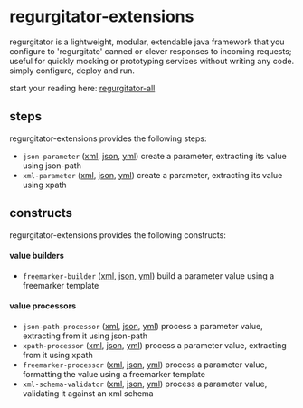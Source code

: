 # regurgitator-extensions

regurgitator is a lightweight, modular, extendable java framework that you configure to 'regurgitate' canned or clever responses to incoming requests; useful for quickly mocking or prototyping services without writing any code. simply configure, deploy and run.

start your reading here: [regurgitator-all](http://github.com/talmeym/regurgitator-all#regurgitator)

## steps

regurgitator-extensions provides the following steps:
- ``json-parameter`` ([xml](https://github.com/talmeym/regurgitator-extensions-xml#json-parameter), [json](https://github.com/talmeym/regurgitator-extensions-json#json-parameter), [yml](https://github.com/talmeym/regurgitator-extensions-yml#json-parameter)) create a parameter, extracting its value using json-path
- ``xml-parameter`` ([xml](https://github.com/talmeym/regurgitator-extensions-xml#xml-parameter), [json](https://github.com/talmeym/regurgitator-extensions-json#xml-parameter), [yml](https://github.com/talmeym/regurgitator-extensions-yml#xml-parameter)) create a parameter, extracting its value using xpath

## constructs

regurgitator-extensions provides the following constructs:
#### value builders
- ``freemarker-builder`` ([xml](https://github.com/talmeym/regurgitator-extensions-xml#freemarker-builder), [json](https://github.com/talmeym/regurgitator-extensions-json#freemarker-builder), [yml](https://github.com/talmeym/regurgitator-extensions-yml#freemarker-builder)) build a parameter value using a freemarker template

#### value processors
- ``json-path-processor`` ([xml](https://github.com/talmeym/regurgitator-extensions-xml#json-path-processor), [json](https://github.com/talmeym/regurgitator-extensions-json#json-path-processor), [yml](https://github.com/talmeym/regurgitator-extensions-yml#json-path-processor)) process a parameter value, extracting from it using json-path
- ``xpath-processor`` ([xml](https://github.com/talmeym/regurgitator-extensions-xml#xpath-processor), [json](https://github.com/talmeym/regurgitator-extensions-json#xpath-processor), [yml](https://github.com/talmeym/regurgitator-extensions-yml#xpath-processor)) process a parameter value, extracting from it using xpath
- ``freemarker-processor`` ([xml](https://github.com/talmeym/regurgitator-extensions-xml#freemarker-processor), [json](https://github.com/talmeym/regurgitator-extensions-json#freemarker-processor), [yml](https://github.com/talmeym/regurgitator-extensions-yml#freemarker-processor)) process a parameter value, formatting the value using a freemarker template
- ``xml-schema-validator`` ([xml](https://github.com/talmeym/regurgitator-extensions-xml#xml-schema-validator), [json](https://github.com/talmeym/regurgitator-extensions-json#xml-schema-validator), [yml](https://github.com/talmeym/regurgitator-extensions-yml#xml-schema-validator)) process a parameter value, validating it against an xml schema

